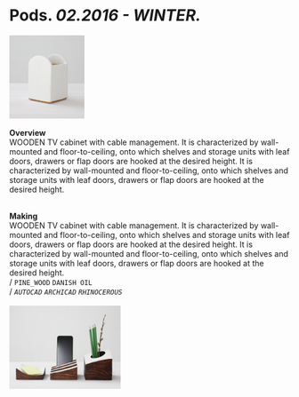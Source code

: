 
# Pods. _02.2016 - WINTER._  
<a href="https://ewwgene.github.io/projects/Pods"><img src="/projects/Pods/img_pods1_03.jpg" height="150"></a>   

**Overview**  
WOODEN TV cabinet with cable management. It is characterized by wall-mounted and floor-to-ceiling, onto which shelves and storage units with leaf doors, drawers or flap doors are hooked at the desired height. It is characterized by wall-mounted and floor-to-ceiling, onto which shelves and storage units with leaf doors, drawers or flap doors are hooked at the desired height.  
<br>
  

**Making**  
WOODEN TV cabinet with cable management. It is characterized by wall-mounted and floor-to-ceiling, onto which shelves and storage units with leaf doors, drawers or flap doors are hooked at the desired height. It is characterized by wall-mounted and floor-to-ceiling, onto which shelves and storage units with leaf doors, drawers or flap doors are hooked at the desired height.  
/
`PINE_WOOD` `DANISH OIL`   
/
_`AUTOCAD`_ _`ARCHICAD`_ _`RHINOCEROUS`_   
<br>
<a href="https://ewwgene.github.io/projects/Pods/Overview"><img src="/projects/Pods/Overview/img_pods2_02.jpg" height="150"></a> 
